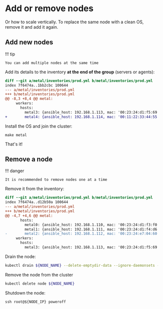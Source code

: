 # Add or remove nodes

Or how to scale vertically. To replace the same node with a clean OS, remove it and add it again.

## Add new nodes

!!! tip

    You can add multiple nodes at the same time

Add its details to the inventory **at the end of the group** (servers or agents):

```diff title="metal/inventories/prod.yml"
diff --git a/metal/inventories/prod.yml b/metal/inventories/prod.yml
index 7f6474a..1bb2cbc 100644
--- a/metal/inventories/prod.yml
+++ b/metal/inventories/prod.yml
@@ -8,3 +8,4 @@ metal:
     workers:
       hosts:
         metal3: {ansible_host: 192.168.1.113, mac: '00:23:24:d1:f5:69', disk: sda, network_interface: eno1}
+        metal4: {ansible_host: 192.168.1.114, mac: '00:11:22:33:44:55', disk: sda, network_interface: eno1}
```

Install the OS and join the cluster:

```
make metal
```

That's it!

## Remove a node

!!! danger

    It is recommended to remove nodes one at a time

Remove it from the inventory:

```diff title="metal/inventories/prod.yml"
diff --git a/metal/inventories/prod.yml b/metal/inventories/prod.yml
index 7f6474a..d12b50a 100644
--- a/metal/inventories/prod.yml
+++ b/metal/inventories/prod.yml
@@ -4,7 +4,6 @@ metal:
       hosts:
         metal0: {ansible_host: 192.168.1.110, mac: '00:23:24:d1:f3:f0', disk: sda, network_interface: eno1}
         metal1: {ansible_host: 192.168.1.111, mac: '00:23:24:d1:f4:d6', disk: sda, network_interface: eno1}
-        metal2: {ansible_host: 192.168.1.112, mac: '00:23:24:e7:04:60', disk: sda, network_interface: eno1}
     workers:
       hosts:
         metal3: {ansible_host: 192.168.1.113, mac: '00:23:24:d1:f5:69', disk: sda, network_interface: eno1}
```

Drain the node:

```sh
kubectl drain ${NODE_NAME} --delete-emptydir-data --ignore-daemonsets --force
```

Remove the node from the cluster

```sh
kubectl delete node ${NODE_NAME}
```

Shutdown the node:

```
ssh root@${NODE_IP} poweroff
```
